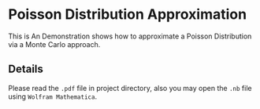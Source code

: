 # Poisson Distribution Approximation

This is An Demonstration shows how to approximate a Poisson Distribution via a Monte Carlo approach.

## Details

Please read the `.pdf` file in project directory, also you may open the `.nb` file using `Wolfram Mathematica`.